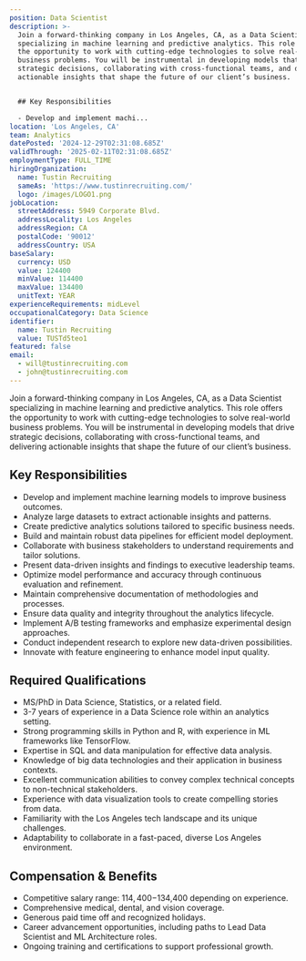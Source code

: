 ```yaml
---
position: Data Scientist
description: >-
  Join a forward-thinking company in Los Angeles, CA, as a Data Scientist
  specializing in machine learning and predictive analytics. This role offers
  the opportunity to work with cutting-edge technologies to solve real-world
  business problems. You will be instrumental in developing models that drive
  strategic decisions, collaborating with cross-functional teams, and delivering
  actionable insights that shape the future of our client’s business.


  ## Key Responsibilities

  - Develop and implement machi...
location: 'Los Angeles, CA'
team: Analytics
datePosted: '2024-12-29T02:31:08.685Z'
validThrough: '2025-02-11T02:31:08.685Z'
employmentType: FULL_TIME
hiringOrganization:
  name: Tustin Recruiting
  sameAs: 'https://www.tustinrecruiting.com/'
  logo: /images/LOGO1.png
jobLocation:
  streetAddress: 5949 Corporate Blvd.
  addressLocality: Los Angeles
  addressRegion: CA
  postalCode: '90012'
  addressCountry: USA
baseSalary:
  currency: USD
  value: 124400
  minValue: 114400
  maxValue: 134400
  unitText: YEAR
experienceRequirements: midLevel
occupationalCategory: Data Science
identifier:
  name: Tustin Recruiting
  value: TUSTd5teo1
featured: false
email:
  - will@tustinrecruiting.com
  - john@tustinrecruiting.com
---
```




Join a forward-thinking company in Los Angeles, CA, as a Data Scientist specializing in machine learning and predictive analytics. This role offers the opportunity to work with cutting-edge technologies to solve real-world business problems. You will be instrumental in developing models that drive strategic decisions, collaborating with cross-functional teams, and delivering actionable insights that shape the future of our client’s business.

## Key Responsibilities
- Develop and implement machine learning models to improve business outcomes.
- Analyze large datasets to extract actionable insights and patterns.
- Create predictive analytics solutions tailored to specific business needs.
- Build and maintain robust data pipelines for efficient model deployment.
- Collaborate with business stakeholders to understand requirements and tailor solutions.
- Present data-driven insights and findings to executive leadership teams.
- Optimize model performance and accuracy through continuous evaluation and refinement.
- Maintain comprehensive documentation of methodologies and processes.
- Ensure data quality and integrity throughout the analytics lifecycle.
- Implement A/B testing frameworks and emphasize experimental design approaches.
- Conduct independent research to explore new data-driven possibilities.
- Innovate with feature engineering to enhance model input quality.

## Required Qualifications
- MS/PhD in Data Science, Statistics, or a related field.
- 3-7 years of experience in a Data Science role within an analytics setting.
- Strong programming skills in Python and R, with experience in ML frameworks like TensorFlow.
- Expertise in SQL and data manipulation for effective data analysis.
- Knowledge of big data technologies and their application in business contexts.
- Excellent communication abilities to convey complex technical concepts to non-technical stakeholders.
- Experience with data visualization tools to create compelling stories from data.
- Familiarity with the Los Angeles tech landscape and its unique challenges.
- Adaptability to collaborate in a fast-paced, diverse Los Angeles environment.

## Compensation & Benefits
- Competitive salary range: $114,400-$134,400 depending on experience.
- Comprehensive medical, dental, and vision coverage.
- Generous paid time off and recognized holidays.
- Career advancement opportunities, including paths to Lead Data Scientist and ML Architecture roles.
- Ongoing training and certifications to support professional growth.
